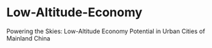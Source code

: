 # Low-Altitude-Economy
Powering the Skies: Low-Altitude Economy Potential in Urban Cities of Mainland China
